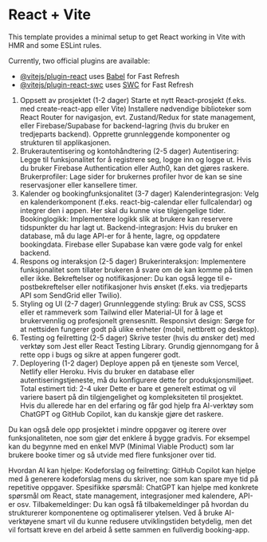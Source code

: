 # React + Vite

This template provides a minimal setup to get React working in Vite with HMR and some ESLint rules.

Currently, two official plugins are available:

- [@vitejs/plugin-react](https://github.com/vitejs/vite-plugin-react/blob/main/packages/plugin-react/README.md) uses [Babel](https://babeljs.io/) for Fast Refresh
- [@vitejs/plugin-react-swc](https://github.com/vitejs/vite-plugin-react-swc) uses [SWC](https://swc.rs/) for Fast Refresh




1. Oppsett av prosjektet (1-2 dager)
Starte et nytt React-prosjekt (f.eks. med create-react-app eller Vite)
Installere nødvendige biblioteker som React Router for navigasjon, evt. Zustand/Redux for state management, eller Firebase/Supabase for backend-lagring (hvis du bruker en tredjeparts backend).
Opprette grunnleggende komponenter og strukturen til applikasjonen.
2. Brukerautentisering og kontohåndtering (2-5 dager)
Autentisering: Legge til funksjonalitet for å registrere seg, logge inn og logge ut. Hvis du bruker Firebase Authentication eller Auth0, kan det gjøres raskere.
Brukerprofiler: Lage sider for brukernes profiler hvor de kan se sine reservasjoner eller kansellere timer.
3. Kalender og bookingfunksjonalitet (3-7 dager)
Kalenderintegrasjon: Velg en kalenderkomponent (f.eks. react-big-calendar eller fullcalendar) og integrer den i appen. Her skal du kunne vise tilgjengelige tider.
Bookinglogikk: Implementere logikk slik at brukere kan reservere tidspunkter du har lagt ut.
Backend-integrasjon: Hvis du bruker en database, må du lage API-er for å hente, lagre, og oppdatere bookingdata. Firebase eller Supabase kan være gode valg for enkel backend.
4. Respons og interaksjon (2-5 dager)
Brukerinteraksjon: Implementere funksjonalitet som tillater brukeren å svare om de kan komme på timen eller ikke.
Bekreftelser og notifikasjoner: Du kan også legge til e-postbekreftelser eller notifikasjoner hvis ønsket (f.eks. via tredjeparts API som SendGrid eller Twilio).
5. Styling og UI (2-7 dager)
Grunnleggende styling: Bruk av CSS, SCSS eller et rammeverk som Tailwind eller Material-UI for å lage et brukervennlig og profesjonelt grensesnitt.
Responsivt design: Sørge for at nettsiden fungerer godt på ulike enheter (mobil, nettbrett og desktop).
6. Testing og feilretting (2-5 dager)
Skrive tester (hvis du ønsker det) med verktøy som Jest eller React Testing Library.
Grundig gjennomgang for å rette opp i bugs og sikre at appen fungerer godt.
7. Deployering (1-2 dager)
Deploye appen på en tjeneste som Vercel, Netlify eller Heroku.
Hvis du bruker en database eller autentiseringstjeneste, må du konfigurere dette for produksjonsmiljøet.
Total estimert tid: 2-4 uker
Dette er bare et generelt estimat og vil variere basert på din tilgjengelighet og kompleksiteten til prosjektet. Hvis du allerede har en del erfaring og får god hjelp fra AI-verktøy som ChatGPT og GitHub Copilot, kan du kanskje gjøre det raskere.

Du kan også dele opp prosjektet i mindre oppgaver og iterere over funksjonaliteten, noe som gjør det enklere å bygge gradvis. For eksempel kan du begynne med en enkel MVP (Minimal Viable Product) som lar brukere booke timer og så utvide med flere funksjoner over tid.

Hvordan AI kan hjelpe:
Kodeforslag og feilretting: GitHub Copilot kan hjelpe med å generere kodeforslag mens du skriver, noe som kan spare mye tid på repetitive oppgaver.
Spesifikke spørsmål: ChatGPT kan hjelpe med konkrete spørsmål om React, state management, integrasjoner med kalendere, API-er osv.
Tilbakemeldinger: Du kan også få tilbakemeldinger på hvordan du strukturerer komponentene og optimaliserer ytelsen.
Ved å bruke AI-verktøyene smart vil du kunne redusere utviklingstiden betydelig, men det vil fortsatt kreve en del arbeid å sette sammen en fullverdig booking-app.

